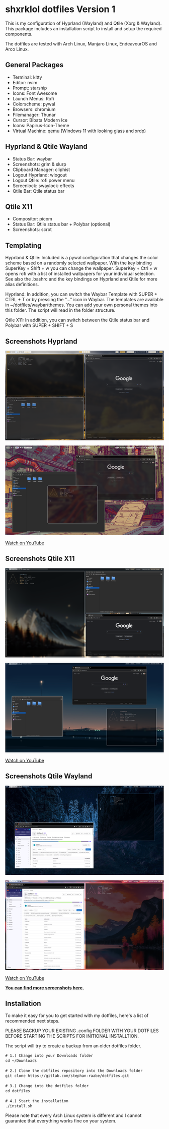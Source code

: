 # shxrklol dotfiles Version 1

This is my configuration of Hyprland (Wayland) and Qtile (Xorg & Wayland).
This package includes an installation script to install and setup the required components.

The dotfiles are tested with Arch Linux, Manjaro Linux, EndeavourOS and Arco Linux.

## General Packages

- Terminal: kitty
- Editor: nvim
- Prompt: starship
- Icons: Font Awesome
- Launch Menus: Rofi
- Colorscheme: pywal
- Browsers: chromium
- Filemanager: Thunar
- Cursor: Bibata Modern Ice
- Icons: Papirus-Icon-Theme
- Virtual Machine: qemu (Windows 11 with looking glass and xrdp)

## Hyprland & Qtile Wayland

- Status Bar: waybar
- Screenshots: grim & slurp
- Clipboard Manager: cliphist
- Logout Hyprland: wlogout 
- Logout Qtile: rofi power menu
- Screenlock: swaylock-effects
- Qtile Bar: Qtile status bar

## Qtile X11

- Compositor: picom
- Status Bar: Qtile status bar + Polybar (optional)
- Screenshots: scrot

## Templating

Hyprland & Qtile: Included is a pywal configuration that changes the color scheme based on a randomly selected wallpaper. With the key binding SuperKey + Shift + w you can change the wallpaper. SuperKey + Ctrl + w opens rofi with a list of installed wallpapers for your individual selection. See also the .bashrc and the key bindings on Hyprland and Qtile for more alias definitions.

Hyprland: In addition, you can switch the Waybar Template with SUPER + CTRL + T or by pressing the "..." icon in Waybar. The templates are available in ~/dotfiles/waybar/themes. You can add your own personal themes into this folder. The script will read in the folder structure.

Qtile X11: In addition, you can switch between the Qtile status bar and Polybar with SUPER + SHIFT + S 

## Screenshots Hyprland

<a href="https://youtu.be/mJ9m18-7pQk" target="_blank"><img src="screenshots/v25/screenshot-25-5.png" alt="Click to watch on YouTube" /></a>

<a href="https://youtu.be/mJ9m18-7pQk" target="_blank"><img src="screenshots/v25/screenshot-25-6.png" alt="Click to watch on YouTube" /></a>

<a href="https://youtu.be/mJ9m18-7pQk" target="_blank">Watch on YouTube</a>

## Screenshots Qtile X11

<a href="https://youtu.be/mJ9m18-7pQk" target="_blank"><img src="screenshots/v25/screenshot-25-3.png" alt="Click to watch on YouTube" /></a>

<a href="https://youtu.be/mJ9m18-7pQk" target="_blank"><img src="screenshots/v25/screenshot-25-4.png" alt="Click to watch on YouTube" /></a>

<a href="https://youtu.be/mJ9m18-7pQk" target="_blank">Watch on YouTube</a>

## Screenshots Qtile Wayland

<a href="https://youtu.be/mJ9m18-7pQk" target="_blank"><img src="screenshots/v25/screenshot-25-1.png" alt="Click to watch on YouTube" /></a>

<a href="https://youtu.be/mJ9m18-7pQk" target="_blank"><img src="screenshots/v25/screenshot-25-2.png" alt="Click to watch on YouTube" /></a>

<a href="https://youtu.be/mJ9m18-7pQk" target="_blank">Watch on YouTube</a>

<b><a href="https://gitlab.com/stephan-raabe/dotfiles/-/tree/main/screenshots?ref_type=heads">You can find more screenshots here.</a></b>

## Installation

To make it easy for you to get started with my dotfiles, here's a list of recommended next steps.

PLEASE BACKUP YOUR EXISTING .config FOLDER WITH YOUR DOTFILES BEFORE STARTING THE SCRIPTS FOR INITIONAL INSTALLTION.

The script will try to create a backup from an older dotfiles folder.

```
# 1.) Change into your Downloads folder
cd ~/Downloads

# 2.) Clone the dotfiles repository into the Downloads folder
git clone https://gitlab.com/stephan-raabe/dotfiles.git

# 3.) Change into the dotfiles folder
cd dotfiles

# 4.) Start the installation
./install.sh

```

Please note that every Arch Linux system is different and I cannot guarantee that everything works fine on your system.
